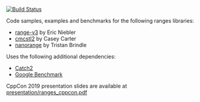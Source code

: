 [![Build Status](https://github.com/dvirtz/ranges_code_samples/workflows/ranges_code_samples%20workflow/badge.svg)](https://github.com/dvirtz/ranges_code_samples/actions)

Code samples, examples and benchmarks for the following ranges libraries:
* [range-v3](https://github.com/ericniebler/range-v3) by Eric Niebler
* [cmcstl2](https://github.com/CaseyCarter/cmcstl2) by Casey Carter
* [nanorange](https://github.com/tcbrindle/NanoRange) by Tristan Brindle

Uses the following additional dependencies:
* [Catch2](https://github.com/catchorg/Catch2)
* [Google Benchmark](https://github.com/google/benchmark)

CppCon 2019 presentation slides are available at [presentation/ranges_cppcon.pdf](presentation/ranges_cppcon.pdf)
